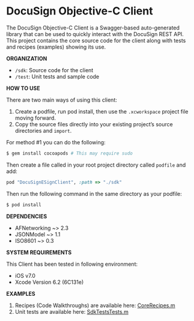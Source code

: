 # DocuSign Objective-C Client

The DocuSign Objective-C Client is a Swagger-based auto-generated library that can be used to quickly interact with the DocuSign REST API.  This project contains the core source code for the client along with tests and recipes (examples) showing its use.  

**ORGANIZATION**

  * `/sdk`:  Source code for the client 
  * `/test`:  Unit tests and sample code

**HOW TO USE**

There are two main ways of using this client:  

  1. Create a podfile, run pod install, then use the `.xcworkspace` project file moving forward.
  2. Copy the source files directly into your existing project’s source directories and `import`.

For method #1 you can do the following:

```bash
$ gem install cocoapods # This may require sudo
```

Then create a file called in your root project directory called `podfile` and add: 

```ruby
pod "DocuSignESignClient", :path => "./sdk"
```

Then run the following command in the same directory as your podfile: 

```bash
$ pod install
```

**DEPENDENCIES**

* AFNetworking ~> 2.3
* JSONModel ~> 1.1
* ISO8601 ~> 0.3

**SYSTEM REQUIREMENTS**

This Client has been tested in following environment:  

* iOS v7.0
* Xcode Version 6.2 (6C131e)

**EXAMPLES**

  1. Recipes (Code Walkthroughs) are available here: [CoreRecipes.m](test/Recipes/CoreRecipes.m)
  2. Unit tests are available here: [SdkTestsTests.m](test/SDKTests/SDKTestsTests/SDKTestsTests.m)
